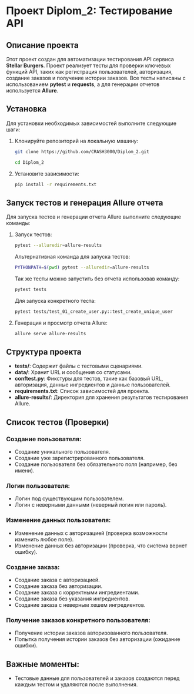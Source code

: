 # Проект Diplom_2: Тестирование API

## Описание проекта
Этот проект создан для автоматизации тестирования API сервиса **Stellar Burgers**.
Проект реализует тесты для проверки ключевых функций API, таких как регистрация пользователей, авторизация, создание заказов и получение истории заказов.
Все тесты написаны с использованием **pytest** и **requests**, а для генерации отчетов используется **Allure**.

## Установка

Для установки необходимых зависимостей выполните следующие шаги:

1. Клонируйте репозиторий на локальную машину:
   ```bash
   git clone https://github.com/CRASH3000/Diplom_2.git
   ```
   ```bash
   cd Diplom_2
   ```

2. Установите зависимости:
   ```bash
   pip install -r requirements.txt
   ```

## Запуск тестов и генерация Allure отчета

Для запуска тестов и генерации отчета Allure выполните следующие команды:

1. Запуск тестов:
   ```bash
   pytest --alluredir=allure-results
   ```

   Альтернативная команда для запуска тестов:
   ```bash
   PYTHONPATH=$(pwd) pytest --alluredir=allure-results
   ```

   Так же тесты можно запустить без отчета использовав команду:
    ```bash
    pytest tests
    ```

    Для запуска конкретного теста:
     ```bash
     pytest tests/test_01_create_user.py::test_create_unique_user
     ```

2. Генерация и просмотр отчета Allure:
   ```bash
   allure serve allure-results
   ```
## Структура проекта

- **tests/**: Содержит файлы с тестовыми сценариями.
- **data/**: Хранит URL и сообщения со статусами.
- **conftest.py**: Фикстуры для тестов, такие как базовый URL, авторизация, данные ингредиентов и данные пользователей.
- **requirements.txt**: Список зависимостей для проекта.
- **allure-results/**: Директория для хранения результатов тестирования Allure.

## Список тестов (Проверки)

### Создание пользователя:
- Создание уникального пользователя.
- Создание уже зарегистрированного пользователя.
- Создание пользователя без обязательного поля (например, без имени).

### Логин пользователя:
- Логин под существующим пользователем.
- Логин с неверными данными (неверный логин или пароль).

### Изменение данных пользователя:
- Изменение данных с авторизацией (проверка возможности изменить любое поле).
- Изменение данных без авторизации (проверка, что система вернет ошибку).

### Создание заказа:
- Создание заказа с авторизацией.
- Создание заказа без авторизации.
- Создание заказа с корректными ингредиентами.
- Создание заказа без указания ингредиентов.
- Создание заказа с неверным хешем ингредиентов.

### Получение заказов конкретного пользователя:
- Получение истории заказов авторизованного пользователя.
- Попытка получения истории заказов без авторизации (ожидание ошибки).

## Важные моменты:
- Тестовые данные для пользователей и заказов создаются перед каждым тестом и удаляются после выполнения.
